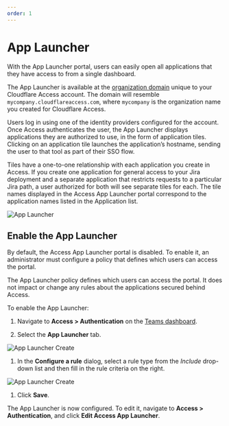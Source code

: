 ```yaml
---
order: 1
---
```


# App Launcher

With the App Launcher portal, users can easily open all applications that they have access to from a single dashboard.

The App Launcher is available at the [organization domain](/glossary#organization-domain) unique to your Cloudflare Access account. The domain will resemble `mycompany.cloudflareaccess.com`, where `mycompany` is the organization name you created for Cloudflare Access.

Users log in using one of the identity providers configured for the account. Once Access authenticates the user, the App Launcher displays applications they are authorized to use, in the form of application tiles. Clicking on an application tile launches the application’s hostname, sending the user to that tool as part of their SSO flow.

Tiles have a one-to-one relationship with each application you create in Access. If you create one application for general access to your Jira deployment and a separate application that restricts requests to a particular Jira path, a user authorized for both will see separate tiles for each. The tile names displayed in the Access App Launcher portal correspond to the application names listed in the Application list.

![App Launcher](../static/documentation/applications/app-launcher.png)

## Enable the App Launcher

By default, the Access App Launcher portal is disabled. To enable it, an administrator must configure a policy that defines which users can access the portal.

The App Launcher policy defines which users can access the portal. It does not impact or change any rules about the applications secured behind Access.

To enable the App Launcher:

1. Navigate to **Access > Authentication** on the [Teams dashboard](https://dash.teams.cloudflare.com).

1. Select the **App Launcher** tab.

 ![App Launcher Create](../static/documentation/applications/set-up-app-launcher.png)

1. In the **Configure a rule** dialog, select a rule type from the *Include* drop-down list and then fill in the rule criteria on the right.

 ![App Launcher Create](../static/documentation/applications/configure-app-launcher.png)

1. Click **Save**.

The App Launcher is now configured. To edit it, navigate to **Access > Authentication**, and click **Edit Access App Launcher**.
